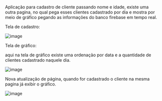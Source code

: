 Aplicação para cadastro de cliente passando nome e idade, 
existe uma outra pagina, no qual pega esses clientes cadastrado por dia e mostra por meio de gráfico pegando as informações do banco firebase em tempo real.



Tela de cadastro:

![image](https://github.com/user-attachments/assets/ee0baa73-96ad-434b-9bee-58ecf8e9ea11)


Tela de gráfico:

aqui na tela de gráfico existe uma ordenação por data e a quantidade de clientes cadastrado naquele dia.

![image](https://github.com/user-attachments/assets/1de3d785-332c-440a-8e4f-4b8bd8e71af2)


Nova atualização de página, quando for cadastrado o cliente na mesma pagina já exibir o gráfico.

![image](https://github.com/user-attachments/assets/fee03c45-ba82-4a2c-be30-8d70e6c05b4d)
